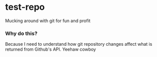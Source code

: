 # test-repo
Mucking around with git for fun and profit

### Why do this?
Because I need to understand how git repository changes affect what is returned from Github's API. Yeehaw cowboy
